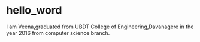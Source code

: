 # hello_word

I am Veena,graduated from UBDT College of Engineering,Davanagere in the year 2016 from computer science branch.
